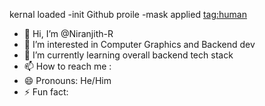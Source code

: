 kernal loaded
  -init Github proile 
  -mask applied <tag:human>


- 👋 Hi, I’m @Niranjith-R
- 👀 I’m interested in Computer Graphics and Backend dev
- 🌱 I’m currently learning overall backend tech stack
- 📫 How to reach me : <REDACTED>
- 😄 Pronouns: He/Him
- ⚡ Fun fact: <REDACTED>

<!---
Niranjith-R/Niranjith-R is a ✨ special ✨ repository because its `README.md` (this file) appears on your GitHub profile.
You can click the Preview link to take a look at your changes.
--->
